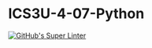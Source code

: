 # ICS3U-4-07-Python

[![GitHub's Super Linter](https://github.com/Ethan-Prieur1/ICS3U-Unit4-07-Python/workflows/GitHub's%20Super%20Linter/badge.svg)](https://github.com/Ethan-Prieur1/ICS3U-Unit4-07-Python/actions)
